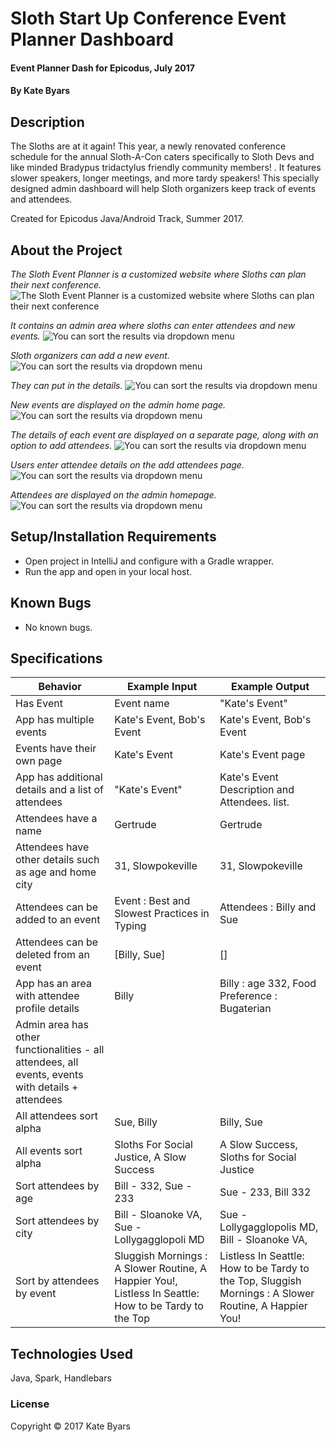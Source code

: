 

# Sloth Start Up Conference Event Planner Dashboard

#### Event Planner Dash for Epicodus, July 2017

#### By Kate Byars

## Description
The Sloths are at it again! This year, a newly renovated conference schedule for the annual Sloth-A-Con caters specifically to Sloth Devs and like minded Bradypus tridactylus friendly community members! . It features slower speakers, longer meetings, and more tardy speakers!
This specially designed admin dashboard will help Sloth organizers keep track of events and attendees.

Created for Epicodus Java/Android Track, Summer 2017.

## About the Project
_The Sloth Event Planner is a customized website where Sloths can plan their next conference._
![The Sloth Event Planner is a customized website where Sloths can plan their next conference](resources/images/1.png)

_It contains an admin area where sloths can enter attendees and new events._
![You can sort the results via dropdown menu](resources/images/2.png)

_Sloth organizers can add a new event._
![You can sort the results via dropdown menu](resources/images/3.png)

_They can put in the details._
![You can sort the results via dropdown menu](resources/images/4.png)

_New events are displayed on the admin home page._
![You can sort the results via dropdown menu](resources/images/5.png)

_The details of each event are displayed on a separate page, along with an option to add attendees._
![You can sort the results via dropdown menu](resources/images/6.png)

_Users enter attendee details on the add attendees page._
![You can sort the results via dropdown menu](resources/images/7.png)

_Attendees are displayed on the admin homepage._
![You can sort the results via dropdown menu](resources/images/8.png)
## Setup/Installation Requirements

* Open project in IntelliJ and configure with a Gradle wrapper.
* Run the app and open in your local host.

## Known Bugs

* No known bugs.

## Specifications

| Behavior      | Example Input         | Example Output        |
| ------------- | ------------- | ------------- |
| Has Event | Event name  |  "Kate's Event"  |
| App has multiple events | Kate's Event, Bob's Event   | Kate's Event, Bob's Event  |
| Events have their own page | Kate's Event  | Kate's Event page |
| App has additional details and a list of attendees | "Kate's Event"  |  Kate's Event Description and Attendees. list.  |
|Attendees have a name| Gertrude| Gertrude|
|Attendees have other details such as age and home city| 31, Slowpokeville| 31, Slowpokeville|
|Attendees can be added to an event|Event : Best and Slowest Practices in Typing | Attendees : Billy and Sue|
|Attendees can be deleted from an event|[Billy, Sue] |[]|
|App has an area with attendee profile details|Billy |Billy : age 332, Food Preference : Bugaterian|
|Admin area has other functionalities - all attendees, all events, events with details + attendees |||
|All attendees sort alpha|Sue, Billy    | Billy, Sue|
|All events sort alpha|Sloths For Social Justice, A Slow Success|A Slow Success, Sloths for Social Justice|
|Sort attendees by age|Bill - 332, Sue - 233| Sue - 233, Bill 332|
|Sort attendees by city|Bill - Sloanoke VA,  Sue - Lollygagglopoli MD|Sue - Lollygagglopolis MD, Bill - Sloanoke VA,|
|Sort by attendees by event|Sluggish Mornings : A Slower Routine, A Happier You!, Listless In Seattle: How to be Tardy to the Top|Listless In Seattle: How to be Tardy to the Top, Sluggish Mornings : A Slower Routine, A Happier You!|

## Technologies Used

Java, Spark, Handlebars

### License

Copyright &copy; 2017 Kate Byars
